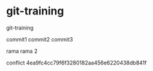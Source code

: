 # git-training
git-training

commit1
commit2
commit3

rama 
rama 2

conflict
4ea9fc4cc79f6f3280182aa456e6220438db841f